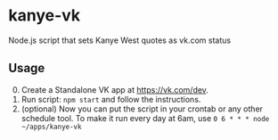 # kanye-vk
Node.js script that sets Kanye West quotes as vk.com status

## Usage
0. Create a Standalone VK app at https://vk.com/dev.
1. Run script: `npm start` and follow the instructions.
2. (optional) Now you can put the script in your crontab or any other schedule tool. To make it run every day at 6am, use `0 6 * * * node ~/apps/kanye-vk`
